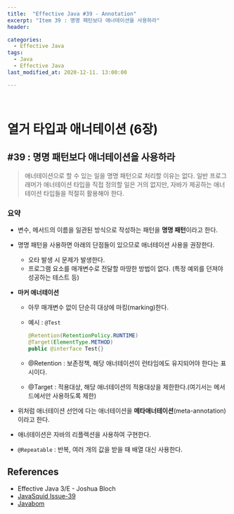 ```yaml
---
title:  "Effective Java #39 - Annotation"
excerpt: "Item 39 : 명명 패턴보다 애너테이션을 사용하라"
header:

categories:
  - Effective Java
tags:
  - Java
  - Effective Java
last_modified_at: 2020-12-11. 13:00:00

---
```


<br>

# 열거 타입과 애너테이션 (6장)

## #39 : 명명 패턴보다 애너테이션을 사용하라

> 애너테이션으로 할 수 있는 일을 명명 패턴으로 처리할 이유는 없다. 일반 프로그래머가 애너테이션 타입을 직접 정의할 일은 거의 없지만, 자바가 제공하는 애너테이션 타입들을 적절히 활용해야 한다.

### 요약

- 변수, 메서드의 이름을 일관된 방식으로 작성하는 패턴을 **명명 패턴**이라고 한다.

- 명명 패턴을 사용하면 아래의 단점들이 있으므로 애너테이션 사용을 권장한다.

  - 오타 발생 시 문제가 발생한다.
  - 프로그램 요소를 매개변수로 전달할 마땅한 방법이 없다. (특정 예외를 던져야 성공하는 테스트 등)

- **마커 애너테이션**

  - 아무 매개변수 없이 단순히 대상에 마킹(marking)한다.

  - 예시 : `@Test`

    ```java
    @Retention(RetentionPolicy.RUNTIME)
    @Target(ElementType.METHOD)
    public @interface Test{}
    ```

  - @Retention : 보존정책, 해당 애너테이션이 런타임에도 유지되어야 한다는 표시이다.

  - @Target : 적용대상, 해당 애너테이션의 적용대상을 제한한다.(여기서는 메서드에서만 사용하도록 제한) 

- 위처럼 애너테이션 선언에 다는 애너테이션을 **메타애너테이션**(meta-annotation)이라고 한다.

- 애너테이션은 자바의 리플렉션을 사용하여 구현한다.

- `@Repeatable` : 반복, 여러 개의 값을 받을 때 배열 대신 사용한다.



## References

- Effective Java 3/E - Joshua Bloch
- [JavaSquid Issue-39](https://github.com/java-squid/effective-java/issues/39)
- [Javabom](https://javabom.tistory.com/78)

